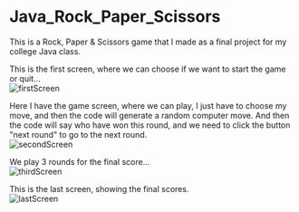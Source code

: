 # Java_Rock_Paper_Scissors
This is a Rock, Paper &amp; Scissors game that I made as a final project for my college Java class.


This is the first screen, where we can choose if we want to start the game or quit... <br>
![firstScreen](https://user-images.githubusercontent.com/104770293/206881374-96f15dc3-f775-4e9e-a14e-c5951811f48e.JPG)

Here I have the game screen, where we can play, I just have to choose my move, and then the code will generate a random computer move.
And then the code will say who have won this round, and we need to click the button "next round" to go to the next round.<br>
![secondScreen](https://user-images.githubusercontent.com/104770293/206881381-3133b23e-163d-4d60-948f-b3ba8eb2c62d.JPG)

We play 3 rounds for the final score... <br>
![thirdScreen](https://user-images.githubusercontent.com/104770293/206881383-ef2f02ef-d141-4df9-a291-39a280d4be42.JPG)

This is the last screen, showing the final scores. <br>
![lastScreen](https://user-images.githubusercontent.com/104770293/206881384-0af97239-4337-4de1-803a-22a134b02e20.JPG)
